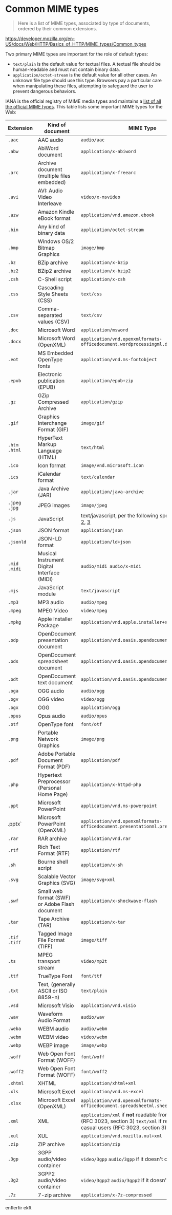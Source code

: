 # Common MIME types

> Here is a list of MIME types, associated by type of documents, ordered by their common extensions.

https://developer.mozilla.org/en-US/docs/Web/HTTP/Basics_of_HTTP/MIME_types/Common_types

Two primary MIME types are important for the role of default types:

*   `text/plain` is the default value for textual files. A textual file should be human-readable and must not contain binary data.
*   `application/octet-stream` is the default value for all other cases. An unknown file type should use this type. Browsers pay a particular care when manipulating these files, attempting to safeguard the user to prevent dangerous behaviors.

IANA is the official registry of MIME media types and maintains a [list of all the official MIME types](http://www.iana.org/assignments/media-types/media-types.xhtml). This table lists some important MIME types for the Web:

|Extension|Kind of document|MIME Type|
|---|---|---|
|`.aac`|AAC audio|`audio/aac`|
|`.abw`|AbiWord document|`application/x-abiword`|
|`.arc`|Archive document (multiple files embedded)|`application/x-freearc`|
|`.avi`|AVI: Audio Video Interleave|`video/x-msvideo`|
|`.azw`|Amazon Kindle eBook format|`application/vnd.amazon.ebook`|
|`.bin`|Any kind of binary data|`application/octet-stream`|
|`.bmp`|Windows OS/2 Bitmap Graphics|`image/bmp`|
|`.bz`|BZip archive|`application/x-bzip`|
|`.bz2`|BZip2 archive|`application/x-bzip2`|
|`.csh`|C-Shell script|`application/x-csh`|
|`.css`|Cascading Style Sheets (CSS)|`text/css`|
|`.csv`|Comma-separated values (CSV)|`text/csv`|
|`.doc`|Microsoft Word|`application/msword`|
|`.docx`|Microsoft Word (OpenXML)|`application/vnd.openxmlformats-officedocument.wordprocessingml.document`|
|`.eot`|MS Embedded OpenType fonts|`application/vnd.ms-fontobject`|
|`.epub`|Electronic publication (EPUB)|`application/epub+zip`|
|`.gz`|GZip Compressed Archive|`application/gzip`|
|`.gif`|Graphics Interchange Format (GIF)|`image/gif`|
|`.htm` `.html`|HyperText Markup Language (HTML)|`text/html`|
|`.ico`|Icon format|`image/vnd.microsoft.icon`|
|`.ics`|iCalendar format|`text/calendar`|
|`.jar`|Java Archive (JAR)|`application/java-archive`|
|`.jpeg` `.jpg`|JPEG images|`image/jpeg`|
|`.js`|JavaScript|text/javascript, per the following specifications: [1](https://html.spec.whatwg.org/multipage/#scriptingLanguages), [2](https://html.spec.whatwg.org/multipage/#dependencies:willful-violation), [3](https://datatracker.ietf.org/doc/draft-ietf-dispatch-javascript-mjs/)|
| `.json`   | JSON format    | `application/json`    |
| `.jsonld` | JSON-LD format | `application/ld+json` |
|`.mid` `.midi`|Musical Instrument Digital Interface (MIDI)|`audio/midi audio/x-midi`|
|`.mjs`|JavaScript module|`text/javascript`|
|`.mp3`|MP3 audio|`audio/mpeg`|
|`.mpeg`|MPEG Video|`video/mpeg`|
|`.mpkg`|Apple Installer Package|`application/vnd.apple.installer+xml`|
|`.odp`|OpenDocument presentation document|`application/vnd.oasis.opendocument.presentation`|
|`.ods`|OpenDocument spreadsheet document|`application/vnd.oasis.opendocument.spreadsheet`|
|`.odt`|OpenDocument text document|`application/vnd.oasis.opendocument.text`|
|`.oga`|OGG audio|`audio/ogg`|
|`.ogv`|OGG video|`video/ogg`|
|`.ogx`|OGG|`application/ogg`|
|`.opus`|Opus audio|`audio/opus`|
|`.otf`|OpenType font|`font/otf`|
|`.png`|Portable Network Graphics|`image/png`|
|`.pdf`|Adobe Portable Document Format (PDF)|`application/pdf`|
|`.php`|Hypertext Preprocessor (Personal Home Page)|`application/x-httpd-php`|
|`.ppt`|Microsoft PowerPoint|`application/vnd.ms-powerpoint`|
|.pptx`|Microsoft PowerPoint (OpenXML)|`application/vnd.openxmlformats-officedocument.presentationml.presentation`|
|`.rar`|RAR archive|`application/vnd.rar`|
|`.rtf`|Rich Text Format (RTF)|`application/rtf`|
|`.sh`|Bourne shell script|`application/x-sh`|
|`.svg`|Scalable Vector Graphics (SVG)|`image/svg+xml`|
|`.swf`|Small web format (SWF) or Adobe Flash document|`application/x-shockwave-flash`|
|`.tar`|Tape Archive (TAR)|`application/x-tar`|
|`.tif` `.tiff`|Tagged Image File Format (TIFF)|`image/tiff`|
|`.ts`|MPEG transport stream|`video/mp2t`|
|`.ttf`|TrueType Font|`font/ttf`|
|`.txt`|Text, (generally ASCII or ISO 8859-n)|`text/plain`|
|`.vsd`|Microsoft Visio|`application/vnd.visio`|
|`.wav`|Waveform Audio Format|`audio/wav`|
|`.weba`|WEBM audio|`audio/webm`|
|`.webm`|WEBM video|`video/webm`|
|`.webp`|WEBP image|`image/webp`|
|`.woff`|Web Open Font Format (WOFF)|`font/woff`|
|`.woff2`|Web Open Font Format (WOFF)|`font/woff2`|
|`.xhtml`|XHTML|`application/xhtml+xml`|
|`.xls`|Microsoft Excel|`application/vnd.ms-excel`|
|`.xlsx`|Microsoft Excel (OpenXML)|`application/vnd.openxmlformats-officedocument.spreadsheetml.sheet`|
|`.xml`|XML|`application/xml` if **not** readable from casual users (RFC 3023, section 3) `text/xml` if readable from casual users (RFC 3023, section 3)|
|`.xul`|XUL|`application/vnd.mozilla.xul+xml`|
|`.zip`|ZIP archive|`application/zip`|
|`.3gp`|3GPP audio/video container|`video/3gpp` `audio/3gpp` if it doesn't contain video|
|`.3g2`|3GPP2 audio/video container|`video/3gpp2` `audio/3gpp2` if it doesn't contain video|
| `.7z` | 7-zip archive | `application/x-7z-compressed` |

enflerfir
ekft
